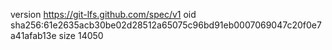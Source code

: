 version https://git-lfs.github.com/spec/v1
oid sha256:61e2635acb30be02d28512a65075c96bd91eb0007069047c20f0e7a41afab13e
size 14050

